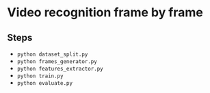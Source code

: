 # Video recognition frame by frame

## Steps

- `python dataset_split.py`
- `python frames_generator.py`
- `python features_extractor.py`
- `python train.py`
- `python evaluate.py`
